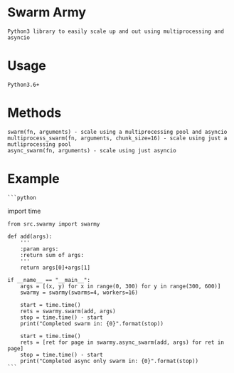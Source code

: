 # Swarm Army

    Python3 library to easily scale up and out using multiprocessing and asyncio

# Usage

    Python3.6+

# Methods

    swarm(fn, arguments) - scale using a multiprocessing pool and asyncio
    multiprocess_swarm(fn, arguments, chunk_size=16) - scale using just a mutliprocessing pool
    async_swarm(fn, arguments) - scale using just asyncio

# Example

    ```python
   import time

    from src.swarmy import swarmy

    def add(args):
        '''
        :param args:
        :return sum of args:
        '''
        return args[0]+args[1]

    if __name__ == "__main__":
        args = [(x, y) for x in range(0, 300) for y in range(300, 600)]
        swarmy = swarmy(swarms=4, workers=16)

        start = time.time()
        rets = swarmy.swarm(add, args)
        stop = time.time() - start
        print("Completed swarm in: {0}".format(stop))

        start = time.time()
        rets = [ret for page in swarmy.async_swarm(add, args) for ret in page]
        stop = time.time() - start
        print("Completed async only swarm in: {0}".format(stop))
    ```